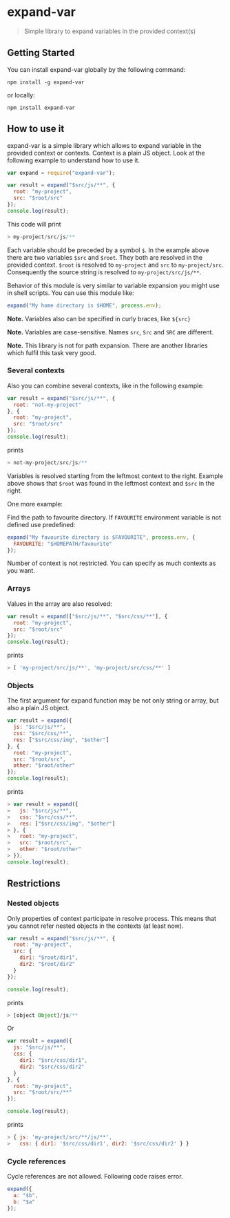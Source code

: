 # expand-var

> Simple library to expand variables in the provided context(s)

## Getting Started

You can install expand-var globally by the following command:

```shell
npm install -g expand-var
```

or locally:

```shell
npm install expand-var
```

## How to use it

expand-var is a simple library which allows to expand variable in the provided context or contexts. Context is a plain JS object. Look at the following example to understand how to use it.

```js
var expand = require("expand-var");

var result = expand("$src/js/**", {
  root: "my-project",
  src: "$root/src"
});
console.log(result);
```

This code will print

```js
> my-project/src/js/**
```

Each variable should be preceded by a symbol `$`. In the example above there are two variables `$src` and `$root`. They both are resolved in the provided context. `$root` is resolved to `my-project` and `src` to `my-project/src`. Consequently the source string is resolved to `my-project/src/js/**`.

Behavior of this module is very similar to variable expansion you might use in shell scripts. You can use this module like:

```js
expand("My home directory is $HOME", process.env);
```

**Note.** Variables also can be specified in curly braces, like `${src}`

**Note.** Variables are case-sensitive. Names `src`, `Src` and `SRC` are different.

**Note.** This library is not for path expansion. There are another libraries which fulfil this task very good.

### Several contexts

Also you can combine several contexts, like in the following example:

```js
var result = expand("$src/js/**", {
  root: "not-my-project"
}, {
  root: "my-project",
  src: "$root/src"
});
console.log(result);
```

prints

```js
> not-my-project/src/js/**
```

Variables is resolved starting from the leftmost context to the right. Example above shows that `$root` was found in the leftmost context and `$src` in the right.

One more example:

Find the path to favourite directory. If `FAVOURITE` environment variable is not defined use predefined:

```js
expand("My favourite directory is $FAVOURITE", process.env, {
  FAVOURITE: "$HOMEPATH/favourite"
});
```

Number of context is not restricted. You can specify as much contexts as you want.

### Arrays

Values in the array are also resolved:

```js
var result = expand(["$src/js/**", "$src/css/**"], {
  root: "my-project",
  src: "$root/src"
});
console.log(result);
```

prints

```js
> [ 'my-project/src/js/**', 'my-project/src/css/**' ]
```

### Objects

The first argument for expand function may be not only string or array, but also a plain JS object.

```js
var result = expand({
  js: "$src/js/**",
  css: "$src/css/**",
  res: ["$src/css/img", "$other"]
}, {
  root: "my-project",
  src: "$root/src",
  other: "$root/other"
});
console.log(result);
```

prints

```js
> var result = expand({
>   js: "$src/js/**",
>   css: "$src/css/**",
>   res: ["$src/css/img", "$other"]
> }, {
>   root: "my-project",
>   src: "$root/src",
>   other: "$root/other"
> });
console.log(result);
```

## Restrictions

### Nested objects

Only properties of context participate in resolve process. This means that you cannot refer nested objects in the contexts (at least now).

```js
var result = expand("$src/js/**", {
  root: "my-project",
  src: {
    dir1: "$root/dir1",
    dir2: "$root/dir2"
  }
});

console.log(result);
```

prints

```js
> [object Object]/js/**
```

Or

```js
var result = expand({
  js: "$src/js/**",
  css: {
    dir1: "$src/css/dir1",
    dir2: "$src/css/dir2"
  }
}, {
  root: "my-project",
  src: "$root/src/**"
});

console.log(result);
```

prints

```js
> { js: 'my-project/src/**/js/**',
>   css: { dir1: '$src/css/dir1', dir2: '$src/css/dir2' } }
```

### Cycle references

Cycle references are not allowed. Following code raises error.

```js
expand({
  a: "$b",
  b: "$a"
});
```